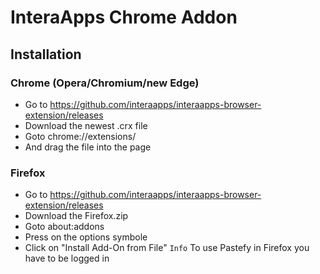 # InteraApps Chrome Addon

## Installation

### Chrome (Opera/Chromium/new Edge)
- Go to https://github.com/interaapps/interaapps-browser-extension/releases
- Download the newest .crx file
- Goto chrome://extensions/
- And drag the file into the page

### Firefox
- Go to https://github.com/interaapps/interaapps-browser-extension/releases
- Download the Firefox.zip 
- Goto about:addons
- Press on the options symbole
- Click on "Install Add-On from File"
`Info` To use Pastefy in Firefox you have to be logged in
